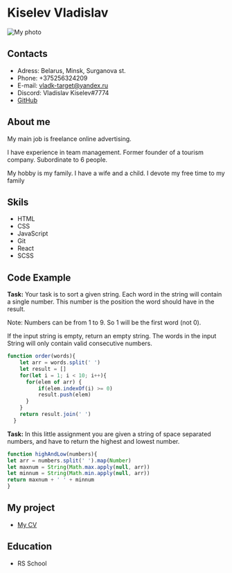 # Kiselev Vladislav

![My photo](/img/My_photo.jpg)

## Contacts

* Adress: Belarus, Minsk, Surganova st.
* Phone: +375256324209
* E-mail: vladk-target@yandex.ru
* Discord: Vladislav Kiselev#7774
* [GitHub](https://github.com/Kiselev-vladislav?tab=repositories)

## About me

My main job is freelance online advertising.

I have experience in team management. Former founder of a tourism company. Subordinate to 6 people.

My hobby is my family. I have a wife and a child. I devote my free time to my family

## Skils

* HTML
* CSS
* JavaScript
* Git
* React
* SCSS

## Code Example

**Task:** Your task is to sort a given string. Each word in the string will contain a single number. This number is the position the word should have in the result.

Note: Numbers can be from 1 to 9. So 1 will be the first word (not 0).

If the input string is empty, return an empty string. The words in the input String will only contain valid consecutive numbers.

```javascript
function order(words){
    let arr = words.split(' ')
    let result = []
    for(let i = 1; i < 10; i++){
      for(elem of arr) {
          if(elem.indexOf(i) >= 0)
          result.push(elem)
      }
    }
    return result.join(' ')
  }
  ```

**Task:** In this little assignment you are given a string of space separated numbers, and have to return the highest and lowest number.

  ```javascript
  function highAndLow(numbers){
  let arr = numbers.split(' ').map(Number)
  let maxnum = String(Math.max.apply(null, arr))
  let minnum = String(Math.min.apply(null, arr))
  return maxnum + ' ' + minnum
}
```

## My project

* [My CV](https://github.com/Kiselev-vladislav/rsschool-cv/tree/gh-pages)

## Education

* RS School
